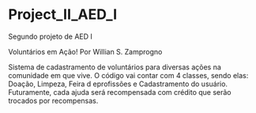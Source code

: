 # Project_II_AED_I
Segundo projeto de AED I

Voluntários em Ação!
Por Willian S. Zamprogno

Sistema de cadastramento de voluntários para diversas ações na comunidade em que vive.
O código vai contar com 4 classes, sendo elas: Doação, Limpeza, Feira d eprofissões e Cadastramento do usuário.
Futuramente, cada ajuda será recompensada com crédito que serão trocados por recompensas.
